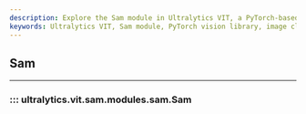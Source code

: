 ```yaml
---
description: Explore the Sam module in Ultralytics VIT, a PyTorch-based vision library, and learn how to improve your image classification and segmentation tasks.
keywords: Ultralytics VIT, Sam module, PyTorch vision library, image classification, segmentation tasks
---
```


## Sam
---
### ::: ultralytics.vit.sam.modules.sam.Sam
<br><br>